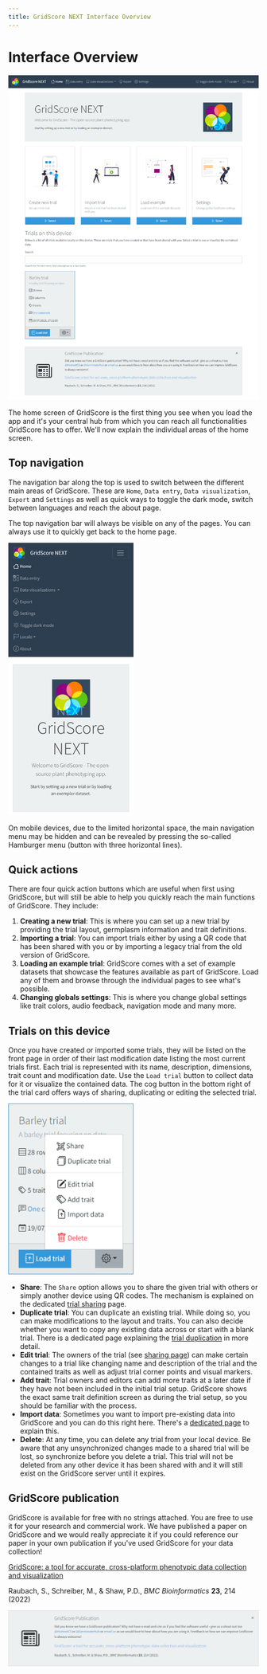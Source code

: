 ```yaml
---
title: GridScore NEXT Interface Overview
---
```


# Interface Overview

<img src="img/home.png" style="max-width: 100%;" alt="Overview">

The home screen of GridScore is the first thing you see when you load the app and it's your central hub from which you can reach all functionalities GridScore has to offer. We'll now explain the individual areas of the home screen.

## Top navigation

The navigation bar along the top is used to switch between the different main areas of GridScore. These are `Home`, `Data entry`, `Data visualization`, `Export` and `Settings` as well as quick ways to toggle the dark mode, switch between languages and reach the about page.

The top navigation bar will always be visible on any of the pages. You can always use it to quickly get back to the home page.

<img src="img/home-phone.png" style="max-width: 50%;" alt="Navigation menu on mobile devices">

On mobile devices, due to the limited horizontal space, the main navigation menu may be hidden and can be revealed by pressing the so-called Hamburger menu (button with three horizontal lines).

## Quick actions

There are four quick action buttons which are useful when first using GridScore, but will still be able to help you quickly reach the main functions of GridScore. They include:

1. **Creating a new trial**: This is where you can set up a new trial by providing the trial layout, germplasm information and trait definitions.
2. **Importing a trial**: You can import trials either by using a QR code that has been shared with you or by importing a legacy trial from the old version of GridScore.
3. **Loading an example trial**: GridScore comes with a set of example datasets that showcase the features available as part of GridScore. Load any of them and browse through the individual pages to see what's possible.
4. **Changing globals settings**: This is where you change global settings like trait colors, audio feedback, navigation mode and many more.

## Trials on this device

Once you have created or imported some trials, they will be listed on the front page in order of their last modification date listing the most current trials first. Each trial is represented with its name, description, dimensions, trait count and modification date. Use the `Load trial` button to collect data for it or visualize the contained data. The cog button in the bottom right of the trial card offers ways of sharing, duplicating or editing the selected trial.

<img src="img/home-trial-settings.png" style="max-width: 50%;" alt="Trial settings">

- **Share**: The `Share` option allows you to share the given trial with others or simply another device using QR codes. The mechanism is explained on the dedicated <a href="trial-sharing.html">trial sharing</a> page.
- **Duplicate trial**: You can duplicate an existing trial. While doing so, you can make modifications to the layout and traits. You can also decide whether you want to copy any existing data across or start with a blank trial. There is a dedicated page explaining the <a href="trial-duplication.html">trial duplication</a> in more detail.
- **Edit trial**: The owners of the trial (see <a href="trial-sharing.html"> sharing page</a>) can make certain changes to a trial like changing name and description of the trial and the contained traits as well as adjust trial corner points and visual markers.
- **Add trait**: Trial owners and editors can add more traits at a later date if they have not been included in the initial trial setup. GridScore shows the exact same trait definition screen as during the trial setup, so you should be familiar with the process.
- **Import data**: Sometimes you want to import pre-existing data into GridScore and you can do this right here. There's a <a href="data-import.html">dedicated page</a> to explain this.
- **Delete**: At any time, you can delete any trial from your local device. Be aware that any unsynchronized changes made to a shared trial will be lost, so synchronize before you delete a trial. This trial will not be deleted from any other device it has been shared with and it will still exist on the GridScore server until it expires.

## GridScore publication

GridScore is available for free with no strings attached. You are free to use it for your research and commercial work. We have published a paper on GridScore and we would really appreciate it if you could reference our paper in your own publication if you've used GridScore for your data collection!

[GridScore: a tool for accurate, cross-platform phenotypic data collection and visualization](https://bmcbioinformatics.biomedcentral.com/articles/10.1186/s12859-022-04755-2)

Raubach, S., Schreiber, M., & Shaw, P.D., *BMC Bioinformatics* **23**, 214 (2022)

<img src="img/home-publication.png" style="max-width: 100%;" alt="GridScore publication">